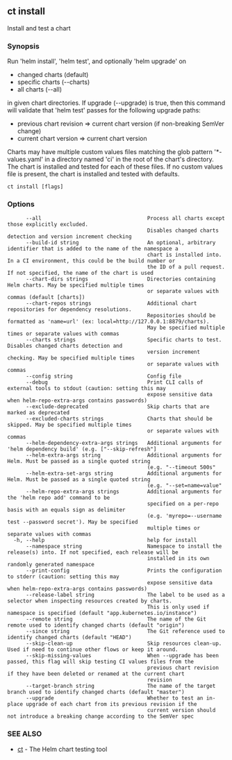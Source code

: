 ## ct install

Install and test a chart

### Synopsis

Run 'helm install', 'helm test', and optionally 'helm upgrade' on

* changed charts (default)
* specific charts (--charts)
* all charts (--all)

in given chart directories. If upgrade (--upgrade) is true, then this
command will validate that 'helm test' passes for the following upgrade paths:

* previous chart revision => current chart version (if non-breaking SemVer change)
* current chart version => current chart version

Charts may have multiple custom values files matching the glob pattern
'*-values.yaml' in a directory named 'ci' in the root of the chart's
directory. The chart is installed and tested for each of these files.
If no custom values file is present, the chart is installed and
tested with defaults.

```
ct install [flags]
```

### Options

```
      --all                                  Process all charts except those explicitly excluded.
                                             Disables changed charts detection and version increment checking
      --build-id string                      An optional, arbitrary identifier that is added to the name of the namespace a
                                             chart is installed into. In a CI environment, this could be the build number or
                                             the ID of a pull request. If not specified, the name of the chart is used
      --chart-dirs strings                   Directories containing Helm charts. May be specified multiple times
                                             or separate values with commas (default [charts])
      --chart-repos strings                  Additional chart repositories for dependency resolutions.
                                             Repositories should be formatted as 'name=url' (ex: local=http://127.0.0.1:8879/charts).
                                             May be specified multiple times or separate values with commas
      --charts strings                       Specific charts to test. Disables changed charts detection and
                                             version increment checking. May be specified multiple times
                                             or separate values with commas
      --config string                        Config file
      --debug                                Print CLI calls of external tools to stdout (caution: setting this may
                                             expose sensitive data when helm-repo-extra-args contains passwords)
      --exclude-deprecated                   Skip charts that are marked as deprecated
      --excluded-charts strings              Charts that should be skipped. May be specified multiple times
                                             or separate values with commas
      --helm-dependency-extra-args strings   Additional arguments for 'helm dependency build' (e.g. ["--skip-refresh"]
      --helm-extra-args string               Additional arguments for Helm. Must be passed as a single quoted string
                                             (e.g. "--timeout 500s"
      --helm-extra-set-args string           Additional arguments for Helm. Must be passed as a single quoted string
                                             (e.g. "--set=name=value"
      --helm-repo-extra-args strings         Additional arguments for the 'helm repo add' command to be
                                             specified on a per-repo basis with an equals sign as delimiter
                                             (e.g. 'myrepo=--username test --password secret'). May be specified
                                             multiple times or separate values with commas
  -h, --help                                 help for install
      --namespace string                     Namespace to install the release(s) into. If not specified, each release will be
                                             installed in its own randomly generated namespace
      --print-config                         Prints the configuration to stderr (caution: setting this may
                                             expose sensitive data when helm-repo-extra-args contains passwords)
      --release-label string                 The label to be used as a selector when inspecting resources created by charts.
                                             This is only used if namespace is specified (default "app.kubernetes.io/instance")
      --remote string                        The name of the Git remote used to identify changed charts (default "origin")
      --since string                         The Git reference used to identify changed charts (default "HEAD")
      --skip-clean-up                        Skip resources clean-up. Used if need to continue other flows or keep it around.
      --skip-missing-values                  When --upgrade has been passed, this flag will skip testing CI values files from the
                                             previous chart revision if they have been deleted or renamed at the current chart
                                             revision
      --target-branch string                 The name of the target branch used to identify changed charts (default "master")
      --upgrade                              Whether to test an in-place upgrade of each chart from its previous revision if the
                                             current version should not introduce a breaking change according to the SemVer spec
```

### SEE ALSO

* [ct](ct.md)	 - The Helm chart testing tool

